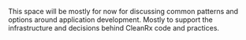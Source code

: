This space will be mostly for now for discussing common patterns and options around application development. Mostly to support the infrastructure and decisions behind CleanRx code and practices.
